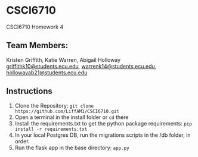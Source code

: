 # CSCI6710
CSCI6710 Homework 4

## Team Members:
Kristen Griffith, Katie Warren, Abigail Holloway
griffithk10@students.ecu.edu, warrenk14@students.ecu.edu, hollowayab21@students.ecu.edu

## Instructions
1. Clone the Repository: `git clone https://github.com/LiffAM1/CSCI6710.git`
2. Open a terminal in the install folder or `cd` there
2. Install the requirements.txt to get the python package requirements: `pip install -r requirements.txt`
3. In your local Postgres DB, run the migrations scripts in the /db folder, in order.
4. Run the flask app in the base directory: `app.py`